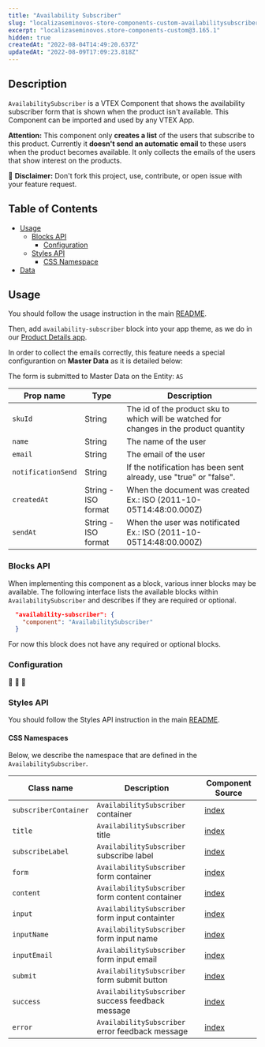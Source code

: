 ```yaml
---
title: "Availability Subscriber"
slug: "localizaseminovos-store-components-custom-availabilitysubscriber"
excerpt: "localizaseminovos.store-components-custom@3.165.1"
hidden: true
createdAt: "2022-08-04T14:49:20.637Z"
updatedAt: "2022-08-09T17:09:23.818Z"
---
```

## Description

`AvailabilitySubscriber` is a VTEX Component that shows the availability subscriber form that is shown when the product isn't available. This Component can be imported and used by any VTEX App.

**Attention:**
This component only **creates a list** of the users that subscribe to this product. Currently it **doesn't send an automatic email** to these users when the product becomes available. It only collects the emails of the users that show interest on the products.


:loudspeaker: **Disclaimer:** Don't fork this project, use, contribute, or open issue with your feature request.

## Table of Contents
- [Usage](#usage)
  - [Blocks API](#blocks-api)
    - [Configuration](#configuration)
  - [Styles API](#styles-api)
    - [CSS Namespace](#css-namespaces)
- [Data](#data)

## Usage

You should follow the usage instruction in the main [README](/README.md#usage).

Then, add `availability-subscriber` block into your app theme, as we do in our [Product Details app](https://github.com/vtex-apps/product-details/blob/master/store/blocks.json). 

In order to collect the emails correctly, this feature needs a special configurantion on **Master Data** as it is detailed below:

The form is submitted to Master Data on the Entity: `AS`

| Prop name | Type | Description|
| ------| ------ | ------ |
| `skuId`            | String | The id of the product sku to which will be watched for changes in the product quantity |
| `name`             | String | The name of the user                                                                   |
| `email`            | String | The email of the user                                                                 |
| `notificationSend` | String | If the notification has been sent already, use "true" or "false".                                              |
| `createdAt`        | String - ISO format | When the document was created  Ex.: ISO (2011-10-05T14:48:00.000Z)                                                     |
| `sendAt`           | String - ISO format | When the user was notificated  Ex.: ISO (2011-10-05T14:48:00.000Z)                                                        |


### Blocks API

When implementing this component as a block, various inner blocks may be available. The following interface lists the available blocks within `AvailabilitySubscriber` and describes if they are required or optional.

```json
  "availability-subscriber": {
    "component": "AvailabilitySubscriber"
  }
```

For now this block does not have any required or optional blocks.

### Configuration

:construction: :construction: :construction:

### Styles API

You should follow the Styles API instruction in the main [README](/README.md#styles-api).

#### CSS Namespaces

Below, we describe the namespace that are defined in the `AvailabilitySubscriber`.

| Class name | Description | Component Source |
| ---------- | ----------- |----------------- |
| `subscriberContainer` | `AvailabilitySubscriber` container | [index](/react/components/AvailabilitySubscriber/index.js) |
| `title` | `AvailabilitySubscriber` title | [index](/react/components/AvailabilitySubscriber/index.js) |
| `subscribeLabel` | `AvailabilitySubscriber` subscribe label | [index](/react/components/AvailabilitySubscriber/index.js) |
| `form` | `AvailabilitySubscriber` form container | [index](/react/components/AvailabilitySubscriber/index.js) |
| `content` | `AvailabilitySubscriber` form content container | [index](/react/components/AvailabilitySubscriber/index.js) |
| `input` | `AvailabilitySubscriber` form input containter | [index](/react/components/AvailabilitySubscriber/index.js) |
| `inputName` | `AvailabilitySubscriber` form input name | [index](/react/components/AvailabilitySubscriber/index.js) |
| `inputEmail` | `AvailabilitySubscriber` form input email | [index](/react/components/AvailabilitySubscriber/index.js) |
| `submit` | `AvailabilitySubscriber` form submit button | [index](/react/components/AvailabilitySubscriber/index.js) |
| `success` | `AvailabilitySubscriber` success feedback message | [index](/react/components/AvailabilitySubscriber/index.js) |
| `error` | `AvailabilitySubscriber` error feedback message | [index](/react/components/AvailabilitySubscriber/index.js) |